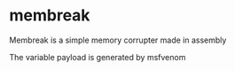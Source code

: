 # membreak
Membreak is a simple memory corrupter made in assembly

The variable payload is generated by msfvenom
